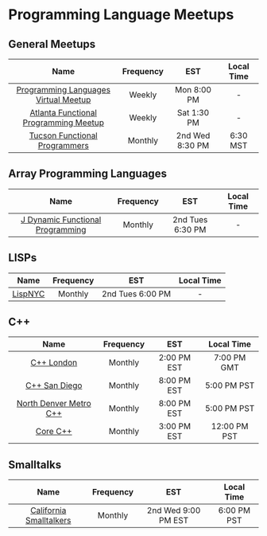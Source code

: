 # Programming Language Meetups

## General Meetups

|Name|Frequency|EST|Local Time|
|:-:|:-:|:-:|:-:|
|[Programming Languages Virtual Meetup](https://www.meetup.com/Programming-Languages-Toronto-Meetup/)|Weekly|Mon 8:00 PM| - |
|[Atlanta Functional Programming Meetup](https://www.meetup.com/Atlanta-Functional-Programming-Meetup/)|Weekly|Sat 1:30 PM| - |
|[Tucson Functional Programmers](https://www.meetup.com/Tucson-Functional-Programmers)|Monthly|2nd Wed 8:30 PM|6:30 MST|

## Array Programming Languages

|Name|Frequency|EST|Local Time|
|:-:|:-:|:-:|:-:|
|[J Dynamic Functional Programming](https://www.meetup.com/J-Dynamic-Functional-Programming)|Monthly|2nd Tues 6:30 PM|-|

## LISPs

|Name|Frequency|EST|Local Time|
|:-:|:-:|:-:|:-:|
|[LispNYC](https://www.meetup.com/LispNYC)|Monthly|2nd Tues 6:00 PM|-|

## C++

|Name|Frequency|EST|Local Time|
|:-:|:-:|:-:|:-:|
|[C++ London](https://www.meetup.com/CppLondon/)|Monthly|2:00 PM EST|7:00 PM GMT|
|[C++ San Diego](https://www.meetup.com/San-Diego-CPP)|Monthly|8:00 PM EST|5:00 PM PST|
|[North Denver Metro C++](https://www.meetup.com/North-Denver-Metro-C-Meetup/)|Monthly|8:00 PM EST|5:00 PM PST|
|[Core C++](https://www.meetup.com/North-Denver-Metro-C-Meetup/)|Monthly|3:00 PM EST|12:00 PM PST|

## Smalltalks

|Name|Frequency|EST|Local Time|
|:-:|:-:|:-:|:-:|
|[California Smalltalkers](https://www.meetup.com/california-smalltalkers/)|Monthly|2nd Wed 9:00 PM EST| 6:00 PM PST|
